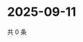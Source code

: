 # 2025-09-11

共 0 条

<!-- BEGIN ZHIHUQUESTIONS -->
<!-- 最后更新时间 Thu Sep 11 2025 19:08:58 GMT+0800 (China Standard Time) -->

<!-- END ZHIHUQUESTIONS -->
